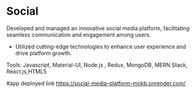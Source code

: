 # Social
Developed and managed an innovative social media platform, facilitating seamless communication 
and engagement among users.
- Utilized cutting-edge technologies to enhance user experience and drive platform growth.

Tools: Javascript, Material-UI, Node.js , Redux, MongoDB, MERN Stack, React.js,HTML5

#app deployed link
https://social-media-platform-mokb.onrender.com/
